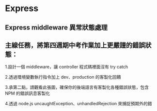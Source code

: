 # Express

## Express middleware 異常狀態處理

## 主線任務，將第四週期中考作業加上更嚴謹的錯誤狀態：
1.設計一個 middleware，讓 controller 程式碼裡面沒有 try catch

2.透過環境變數執行指令加上 dev、production 的客製化回饋

3.承第二點，請觀看此張圖，確保你的後端語言有客製化各種錯誤狀態，包含 NPM 的錯誤訊息客製化

4.透過 node.js uncaughtException、unhandledRejection 來捕捉預期外的錯
